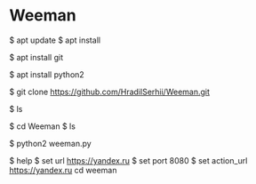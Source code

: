 # Weeman
$ apt update
$ apt install


$ apt install git


$ apt install python2


$ git clone  https://github.com/HradilSerhii/Weeman.git


$ ls 

$ cd Weeman
$ ls

$ python2 weeman.py

$ help
$ set url https://yandex.ru
$ set port 8080
$ set action_url https://yandex.ru
cd weeman
